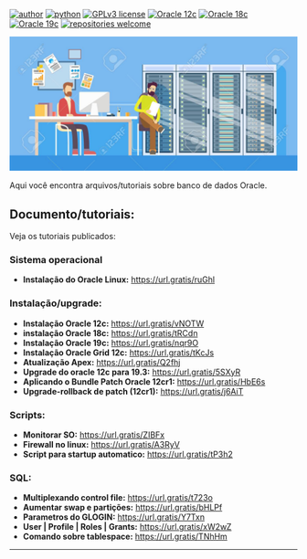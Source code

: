 [![author](https://img.shields.io/badge/author-anvmano-red.svg)](https://www.linkedin.com/in/anvmano/) [![python](https://img.shields.io/badge/Python-3.9%2B-blue)](https://www.python.org/downloads/release/python-392/) [![GPLv3 license](https://img.shields.io/badge/License-GPLv3-blue.svg)](http://perso.crans.org/besson/LICENSE.html) [![Oracle 12c](https://img.shields.io/badge/Oracle-12c-red)](https://www.oracle.com/br/corporate/features/database-12c/) [![Oracle 18c](https://img.shields.io/badge/Oracle-18c-red)](https://docs.oracle.com/en/database/oracle/oracle-database/18/) [![Oracle 19c](https://img.shields.io/badge/Oracle-19c-red)](https://www.oracle.com/br/database/technologies/) [![repositories welcome](https://img.shields.io/badge/contributions-welcome-brightgreen.svg?style=flat)](https://github.com/anvmano?tab=repositories)


<p align="center">
  <img src="https://github.com/anvmano/Oracle-Database/blob/main/banco%20de%20dados%20imagem%20git.jpg">
</p>

Aqui você encontra arquivos/tutoriais sobre banco de dados Oracle.


## Documento/tutoriais:
Veja os tutoriais publicados:

### Sistema operacional
* **Instalação do Oracle Linux:** https://url.gratis/ruGhl

### Instalação/upgrade:

* **Instalação Oracle 12c:** https://url.gratis/vNOTW
* **instalação Oracle 18c:** https://url.gratis/tRCdn
* **Instalação Oracle 19c:** https://url.gratis/nqr9O
* **Instalação Oracle Grid 12c:** https://url.gratis/tKcJs
* **Atualização Apex:** https://url.gratis/Q2fhj
* **Upgrade do oracle 12c para 19.3:** https://url.gratis/5SXyR
* **Aplicando o Bundle Patch Oracle 12cr1:** https://url.gratis/HbE6s
* **Upgrade-rollback de patch (12cr1):** https://url.gratis/j6AiT



### Scripts:

* **Monitorar SO:** https://url.gratis/ZIBFx
* **Firewall no linux:** https://url.gratis/A3RyV
* **Script para startup automatico:** https://url.gratis/tP3h2

### SQL:
* **Multiplexando control file:** https://url.gratis/t723o
* **Aumentar swap e partições:** https://url.gratis/bHLPf
* **Parametros do GLOGIN:** https://url.gratis/Y7Txn
* **User | Profile | Roles | Grants:** https://url.gratis/xW2wZ
* **Comando sobre tablespace:** https://url.gratis/TNhHm






---




